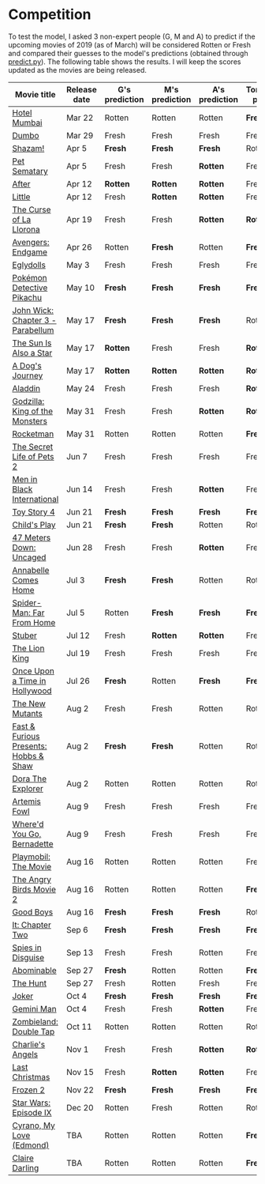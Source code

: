 # Competition
To test the model, I asked 3 non-expert people (G, M and A) to predict if the upcoming movies of 2019 (as of March) will be considered Rotten or Fresh and compared their guesses to the model's predictions (obtained through [predict.py](predict.py)).
The following table shows the results. I will keep the scores updated as the movies are being released.

| Movie title | Release date | G's prediction | M's prediction | A's prediction | Tomatology's prediction | Actual result |
| --- | --- | --- | --- | --- | --- | --- |
| [Hotel Mumbai](https://www.rottentomatoes.com/m/hotel_mumbai) | Mar 22 | Rotten | Rotten | Rotten | **Fresh** | Fresh |
| [Dumbo](https://www.rottentomatoes.com/m/dumbo_2019) | Mar 29 | Fresh | Fresh | Fresh | Fresh | Rotten |
| [Shazam!](https://www.rottentomatoes.com/m/shazam) | Apr 5 | **Fresh** | **Fresh** | **Fresh** | Rotten | Fresh |
| [Pet Sematary](https://www.rottentomatoes.com/m/pet_sematary_2019) | Apr 5 | Fresh | Fresh | **Rotten** | Fresh | Rotten |
| [After](https://www.rottentomatoes.com/m/after_2019) | Apr 12 | **Rotten** | **Rotten** | **Rotten** | Fresh | Rotten |
| [Little](https://www.rottentomatoes.com/m/little_2019) | Apr 12 | Fresh | **Rotten** | **Rotten** | Fresh | Rotten |
| [The Curse of La Llorona](https://www.rottentomatoes.com/m/the_curse_of_la_llorona_2019) | Apr 19 | Fresh | Fresh | **Rotten** | **Rotten** | Rotten |
| [Avengers: Endgame](https://www.rottentomatoes.com/m/avengers_endgame) | Apr 26 | Rotten | **Fresh** | Rotten | **Fresh** | Fresh |
| [Eglydolls](https://www.rottentomatoes.com/m/uglydolls) | May 3 | Fresh | Fresh | Fresh | Fresh | Rotten |
| [Pokémon Detective Pikachu](https://www.rottentomatoes.com/m/pokemon_detective_pikachu) | May 10 | **Fresh** | **Fresh** | **Fresh** | **Fresh** | Fresh |
| [John Wick: Chapter 3 - Parabellum](https://www.rottentomatoes.com/m/john_wick_chapter_3_parabellum) | May 17 | **Fresh** | **Fresh** | **Fresh** | Rotten | Fresh |
| [The Sun Is Also a Star](https://www.rottentomatoes.com/m/the_sun_is_also_a_star) | May 17 | **Rotten** | Fresh | Fresh | **Rotten** | Rotten |
| [A Dog's Journey](https://www.rottentomatoes.com/m/a_dogs_journey) | May 17 | **Rotten** | **Rotten** | **Rotten** | **Rotten** | Rotten |
| [Aladdin](https://www.rottentomatoes.com/m/aladdin) | May 24 | Fresh | Fresh | Fresh | **Rotten** | Rotten |
| [Godzilla: King of the Monsters](https://www.rottentomatoes.com/m/godzilla_king_of_the_monsters_2019) | May 31 | Fresh | Fresh | **Rotten** | **Rotten** | Rotten |
| [Rocketman](https://www.rottentomatoes.com/m/rocketman_2019) | May 31 | Rotten | Rotten | Rotten | **Fresh** | Fresh |
| [The Secret Life of Pets 2](https://www.rottentomatoes.com/m/the_secret_life_of_pets_2) | Jun 7 | Fresh | Fresh | Fresh | Fresh | Rotten |
| [Men in Black International](https://www.rottentomatoes.com/m/men_in_black_international) | Jun 14 | Fresh | Fresh | **Rotten** | Fresh | Rotten |
| [Toy Story 4](https://www.rottentomatoes.com/m/toy_story_4) | Jun 21 | **Fresh** | **Fresh** | **Fresh** | **Fresh** | Fresh |
| [Child's Play](https://www.rottentomatoes.com/m/childs_play_2019) | Jun 21 | **Fresh** | **Fresh** | Rotten | Rotten | Fresh |
| [47 Meters Down: Uncaged](https://www.rottentomatoes.com/m/47_meters_down_uncaged) | Jun 28 | Fresh | Fresh | **Rotten** | Fresh | Rotten |
| [Annabelle Comes Home](https://www.rottentomatoes.com/m/untitled_annabelle_film) | Jul 3 | **Fresh** | **Fresh** | Rotten | Rotten | Fresh |
| [Spider-Man: Far From Home](https://www.rottentomatoes.com/m/spider_man_far_from_home) | Jul 5 | Rotten | **Fresh** | **Fresh** | **Fresh** | Fresh |
| [Stuber](https://www.rottentomatoes.com/m/stuber) | Jul 12 | Fresh | **Rotten** | **Rotten** | Fresh | Rotten |
| [The Lion King](https://www.rottentomatoes.com/m/the_lion_king_2019) | Jul 19 | Fresh | Fresh | Fresh | Fresh | Rotten |
| [Once Upon a Time in Hollywood](https://www.rottentomatoes.com/m/once_upon_a_time_in_hollywood) | Jul 26 | **Fresh** | Rotten | **Fresh** | **Fresh** | Fresh |
| [The New Mutants](https://www.rottentomatoes.com/m/the_new_mutants) | Aug 2 | Fresh | Fresh | Rotten | Rotten | - |
| [Fast & Furious Presents: Hobbs & Shaw](https://www.rottentomatoes.com/m/fast_and_furious_presents_hobbs_and_shaw) | Aug 2 | **Fresh** | **Fresh** | Rotten | Rotten | Fresh |
| [Dora The Explorer](https://www.rottentomatoes.com/m/dora_the_explorer_2019) | Aug 2 | Rotten | Rotten | Rotten | Rotten | Fresh |
| [Artemis Fowl](https://www.rottentomatoes.com/m/artemis_fowl_2019) | Aug 9 | Fresh | Fresh | Fresh | Fresh | - |
| [Where'd You Go, Bernadette](https://www.rottentomatoes.com/m/whered_you_go_bernadette) | Aug 9 | Fresh | Fresh | Fresh | Fresh | Rotten |
| [Playmobil: The Movie](https://www.rottentomatoes.com/m/playmobil_the_movie) | Aug 16 | Rotten | Rotten | Rotten | Fresh | - |
| [The Angry Birds Movie 2](https://www.rottentomatoes.com/m/the_angry_birds_movie_2) | Aug 16 | Rotten | Rotten | Rotten | **Fresh** | Fresh |
| [Good Boys](https://www.rottentomatoes.com/m/good_boys_2019) | Aug 16 | **Fresh** | **Fresh** | **Fresh** | Rotten | Fresh |
| [It: Chapter Two](https://www.rottentomatoes.com/m/it_chapter_two) | Sep 6 | **Fresh** | **Fresh** | **Fresh** | **Fresh** | Fresh |
| [Spies in Disguise](https://www.rottentomatoes.com/m/spies_in_disguise) | Sep 13 | Fresh | Fresh | Rotten | Fresh | - |
| [Abominable](https://www.rottentomatoes.com/m/abominable) | Sep 27 | **Fresh** | Rotten | Rotten | **Fresh** | Fresh |
| [The Hunt](https://www.rottentomatoes.com/m/the_hunt_2019) | Sep 27 | Fresh | Rotten | Fresh | Fresh | - |
| [Joker](https://www.rottentomatoes.com/m/joker_2019) | Oct 4 | **Fresh** | **Fresh** | **Fresh** | **Fresh** | Fresh |
| [Gemini Man](https://www.rottentomatoes.com/m/gemini_man_2019) | Oct 4 | Fresh | Fresh | **Rotten** | Fresh | Rotten |
| [Zombieland: Double Tap](https://www.rottentomatoes.com/m/zombieland_double_tap) | Oct 11 | Rotten | Rotten | Rotten | Rotten | Fresh |
| [Charlie's Angels](https://www.rottentomatoes.com/m/charlies_angels_2019) | Nov 1 | Fresh | Fresh | **Rotten** | **Rotten** | Rotten |
| [Last Christmas](https://www.rottentomatoes.com/m/last_christmas_2019) | Nov 15 | Fresh | **Rotten** | **Rotten** | Fresh | Rotten |
| [Frozen 2](https://www.rottentomatoes.com/m/frozen_2) | Nov 22 | **Fresh** | **Fresh** | **Fresh** | **Fresh** | Fresh |
| [Star Wars: Episode IX](https://www.rottentomatoes.com/m/star_wars_episode_ix) | Dec 20 | Rotten | Fresh | Rotten | Rotten | - |
| [Cyrano, My Love (Edmond)](https://www.rottentomatoes.com/m/edmond_2018) | TBA | Rotten | Rotten | Rotten | **Fresh** | Fresh |
| [Claire Darling](https://www.rottentomatoes.com/m/claire_darling) | TBA | Rotten | Rotten | Rotten | **Fresh** | Fresh |
